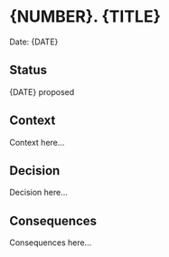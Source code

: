 # {NUMBER}. {TITLE}

Date: {DATE}

## Status

{DATE} proposed

## Context

Context here...

## Decision

Decision here...

## Consequences

Consequences here...
